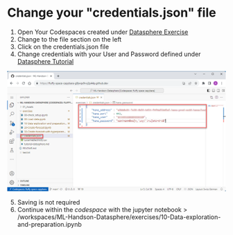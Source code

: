 # Change your "credentials.json" file

1. Open Your Codespaces created under [Datasphere Exercise](https://github.com/Ermaconomist/ML-Handson-Datasphere/blob/main/exercises/tutorial-datasphere.md#create-new-database-user)  
2. Change to the file section on the left
3. Click on the credentials.json file
4. Change credentials with your User and Password defined under [Datasphere Tutorial](/exercises/tutorial-datasphere.md) 

![It should look like this and should be editable](../01_Assets/img/030_credentials.png) 

5. Saving is not required
6. Continue within the *codespace* with the jupyter notebook > /workspaces/ML-Handson-Datasphere/exercises/10-Data-exploration-and-preparation.ipynb



